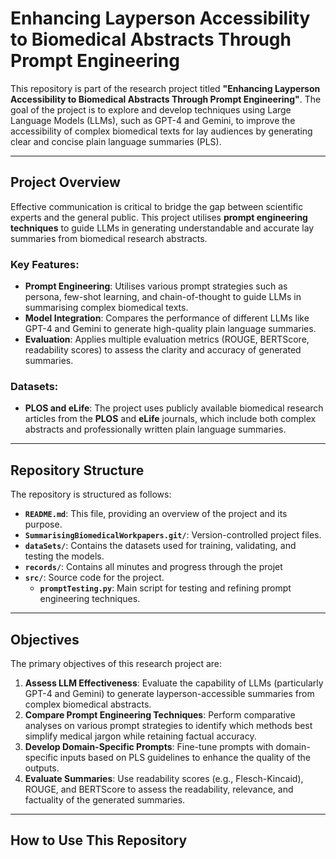 # Enhancing Layperson Accessibility to Biomedical Abstracts Through Prompt Engineering

This repository is part of the research project titled **"Enhancing Layperson Accessibility to Biomedical Abstracts Through Prompt Engineering"**. The goal of the project is to explore and develop techniques using Large Language Models (LLMs), such as GPT-4 and Gemini, to improve the accessibility of complex biomedical texts for lay audiences by generating clear and concise plain language summaries (PLS). 

---

## Project Overview

Effective communication is critical to bridge the gap between scientific experts and the general public. This project utilises **prompt engineering techniques** to guide LLMs in generating understandable and accurate lay summaries from biomedical research abstracts. 

### Key Features:
- **Prompt Engineering**: Utilises various prompt strategies such as persona, few-shot learning, and chain-of-thought to guide LLMs in summarising complex biomedical texts.
- **Model Integration**: Compares the performance of different LLMs like GPT-4 and Gemini to generate high-quality plain language summaries.
- **Evaluation**: Applies multiple evaluation metrics (ROUGE, BERTScore, readability scores) to assess the clarity and accuracy of generated summaries.

### Datasets:
- **PLOS and eLife**: The project uses publicly available biomedical research articles from the **PLOS** and **eLife** journals, which include both complex abstracts and professionally written plain language summaries.

---

## Repository Structure

The repository is structured as follows:

- **`README.md`**: This file, providing an overview of the project and its purpose.
- **`SummarisingBiomedicalWorkpapers.git/`**: Version-controlled project files.
- **`dataSets/`**: Contains the datasets used for training, validating, and testing the models.
- **`records/`**: Contains all minutes and progress through the projet
- **`src/`**: Source code for the project.
  - **`promptTesting.py`**: Main script for testing and refining prompt engineering techniques.

---

## Objectives

The primary objectives of this research project are:

1. **Assess LLM Effectiveness**: Evaluate the capability of LLMs (particularly GPT-4 and Gemini) to generate layperson-accessible summaries from complex biomedical abstracts.
2. **Compare Prompt Engineering Techniques**: Perform comparative analyses on various prompt strategies to identify which methods best simplify medical jargon while retaining factual accuracy.
3. **Develop Domain-Specific Prompts**: Fine-tune prompts with domain-specific inputs based on PLS guidelines to enhance the quality of the outputs.
4. **Evaluate Summaries**: Use readability scores (e.g., Flesch-Kincaid), ROUGE, and BERTScore to assess the readability, relevance, and factuality of the generated summaries.

---

## How to Use This Repository
